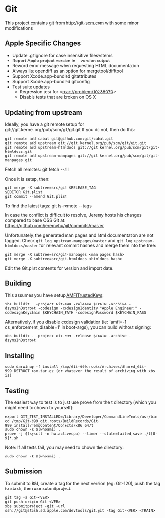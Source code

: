 # Git

This project contains git from http://git-scm.com with some minor modifications

## Apple Specific Changes

  * Update .gitignore for case insensitive filesystems
  * Report Apple project version in --version output
  * Reword error message when requesting HTML documentation
  * Always list opendiff as an option for mergetool/difftool
  * Support Xcode.app-bundled gitattributes
  * Support Xcode.app-bundled gitconfig
  * Test suite updates
      * Regression test for <[rdar://problem/10238070](rdar://problem/10238070)>
      * Disable tests that are broken on OS X

## Updating from upstream

Ideally, you have a git remote setup for git://git.kernel.org/pub/scm/git/git.git
If you do not, then do this:

    git remote add cabal git@github.com:git/cabal.git
    git remote add upstream git://git.kernel.org/pub/scm/git/git.git
    git remote add upstream-htmldocs git://git.kernel.org/pub/scm/git/git-htmldocs.git
    git remote add upstream-manpages git://git.kernel.org/pub/scm/git/git-manpages.git
    
Fetch all remotes:
    git fetch --all

Once it is setup, then:

    git merge -X subtree=src/git $RELEASE_TAG
    $EDITOR Git.plist
    git commit --amend Git.plist
    
To find the latest tags:
    git ls-remote --tags
    
In case the conflict is difficult to resolve, Jeremy hosts his changes
compared to base OSS Git at: https://github.com/jeremyhu/git/commits/master 

Unfortunately, the generated man pages and html documentation are not tagged.
Check `git log upstream-manpages/master` and `git log upstream-htmldocs/master`
for relevant commit hashes and merge them into the tree:

    git merge -X subtree=src/git-manpages <man pages hash>
    git merge -X subtree=src/git-htmldocs <htmldocs hash>
    
Edit the Git.plist contents for version and import date.

## Building

This assumes you have setup [AMFITrustedKeys](https://confluence.sd.apple.com/display/TrustedExecution/How+To%3A+Use+AMFITrustedKeys):

    xbs buildit . -project Git-999 -release $TRAIN -archive -dsymsInDstroot -codesign -codesignIdentity "Apple Engineer:" -codesignKeychain $KEYCHAIN_PATH -codesignPassword $KEYCHAIN_PASS

Alternatively, if you disable codesign validation (ie: 'amfi=-1 cs_enforcement_disable=1' in boot-args), you can build without signing:

    xbs buildit . -project Git-999 -release $TRAIN -archive -dsymsInDstroot

## Installing

    sudo darwinup -f install /tmp/Git-999.roots/Archives/Shared_Git-999_DSTROOT_osx.tar.gz (or whatever the result of archiving with xbs is)

## Testing

The easiest way to test is to just use prove from the t directory (which you might need to chown to yourself):

    export GIT_TEST_INSTALLED=/Library/Developer/CommandLineTools/usr/bin
    cd /tmp/Git-999_git.roots/BuildRecords/Git-999_install/TempContent/Objects/x86_64/t
    sudo chown -R $(whoami) .
    prove -j $(sysctl -n hw.activecpu) --timer --state=failed,save ./t[0-9]*.sh

Note: If all tests fail, you may need to chown the directory:

    sudo chown -R $(whoami) .

## Submission

To submit to B&I, create a tag for the next version (eg: Git-120), push the tag to stash, then use submitproject:

    git tag -a Git-<VER>
    git push origin Git-<VER>
    xbs submitproject -git -url ssh://git@stash.sd.apple.com/devtools/git.git -tag Git-<VER> <TRAIN>
